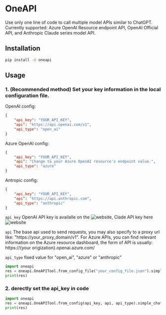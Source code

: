 # OneAPI
Use only one line of code to call multiple model APIs similar to ChatGPT. Currently supported: Azure OpenAI Resource endpoint API, OpenAI Official API, and Anthropic Claude series model API.
## Installation
```sh
pip install -U oneapi
```
## Usage
### 1. (Recommended method) Set your key information in the local configuration file.

OpenAI config:
```json
{
    "api_key": "YOUR_API_KEY",
    "api": "https://api.openai.com/v1",
    "api_type": "open_ai"
}
```
Azure OpenAI config:
```json
{
    "api_key": "YOUR_API_KEY",
    "api": "Change to your Azure OpenAI resource's endpoint value.",
    "api_type": "azure"
}
```
Antropic config:
```json
{
    "api_key": "YOUR_API_KEY",
    "api": "https://api.anthropic.com",
    "api_type": "anthropic"
}
```
`api_key` OpenAI API key is availalle on the ![website](https://platform.openai.com/account/api-keys), Clade API key here ![website](https://console.anthropic.com/account/keys)

`api` The base api used to send requests, you may also specify to a proxy url like: "https://your_proxy_domain/v1". For Azure APIs, you can find relevant information on the Azure resource dashboard, the form of API is usually:  https://{your origization}.openai.azure.com/

`api_type` fixed value for "open_ai", "azure" or "anthropic"

```python
import oneapi
res = oneapi.OneAPITool.from_config_file("your_config_file.json").simple_chat("Hello AI!")
print(res)
```
### 2. derectly set the api_key in code
```python
import oneapi
res = oneapi.OneAPITool.from_config(api_key, api, api_type).simple_chat("Hello AI!")
print(res)
```